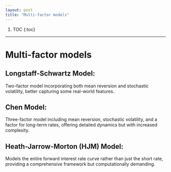```yaml
---
layout: post
title: "Multi-factor models"
---
```


1. TOC
{:toc}

---

# Multi-factor models
## Longstaff-Schwartz Model: 
Two-factor model incorporating both mean reversion and stochastic volatility, better capturing some real-world features.

## Chen Model: 

Three-factor model including mean reversion, stochastic volatility, and a factor for long-term rates, offering detailed dynamics but with increased complexity.

## Heath-Jarrow-Morton (HJM) Model:

 Models the entire forward interest rate curve rather than just the short rate, providing a comprehensive framework but computationally demanding.